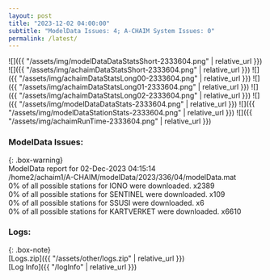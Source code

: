 ```yaml
---
layout: post
title: "2023-12-02 04:00:00"
subtitle: "ModelData Issues: 4; A-CHAIM System Issues: 0"
permalink: /latest/
---
```


![]({{ "/assets/img/modelDataDataStatsShort-2333604.png" | relative_url }})
![]({{ "/assets/img/achaimDataStatsShort-2333604.png" | relative_url }})
![]({{ "/assets/img/achaimDataStatsLong00-2333604.png" | relative_url }})
![]({{ "/assets/img/achaimDataStatsLong01-2333604.png" | relative_url }})
![]({{ "/assets/img/achaimDataStatsLong02-2333604.png" | relative_url }})
![]({{ "/assets/img/modelDataDataStats-2333604.png" | relative_url }})
![]({{ "/assets/img/modelDataStationStats-2333604.png" | relative_url }})
![]({{ "/assets/img/achaimRunTime-2333604.png" | relative_url }})


### ModelData Issues:  
  
{: .box-warning}  
 ModelData report for 02-Dec-2023 04:15:14   
 /home2/achaim1/A-CHAIM/modelData/2023/336/04/modelData.mat   
 0% of all possible stations for IONO were downloaded. x2389   
 0% of all possible stations for SENTINEL were downloaded. x109   
 0% of all possible stations for SSUSI were downloaded. x6   
 0% of all possible stations for KARTVERKET were downloaded. x6610   
  


### Logs:  
  
{: .box-note}  
[Logs.zip]({{ "/assets/other/logs.zip" | relative_url }})  
[Log Info]({{ "/logInfo" | relative_url }})  
